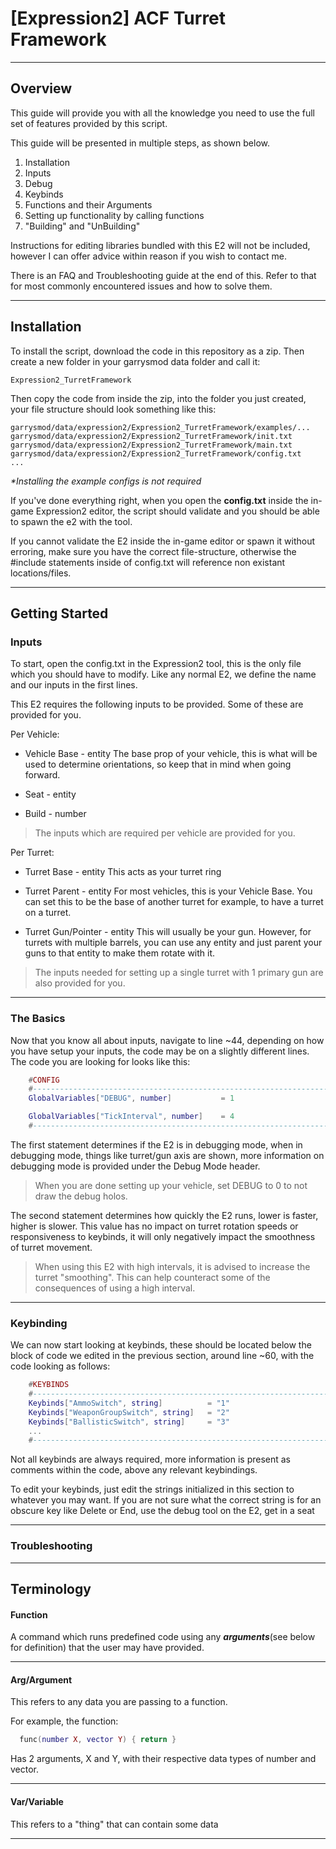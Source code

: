 # \[Expression2\] ACF Turret Framework

---

## Overview

 This guide will provide you with all the knowledge you need to use the full set of features provided by this script. 

This guide will be presented in multiple steps, as shown below.

1. Installation
2. Inputs
3. Debug
4. Keybinds
5. Functions and their Arguments
6. Setting up functionality by calling functions
7. "Building" and "UnBuilding"

Instructions for editing libraries bundled with this E2 will not be included, however I can offer advice within reason if you wish to contact me.

There is an FAQ and Troubleshooting guide at the end of this. Refer to that for most commonly encountered issues and how to solve them.

---

## Installation
To install the script, download the code in this repository as a zip. Then create a new folder in your garrysmod data folder and call it:
```.
Expression2_TurretFramework
```

Then copy the code from inside the zip, into the folder you just created, your file structure should look something like this:

```.
garrysmod/data/expression2/Expression2_TurretFramework/examples/...
garrysmod/data/expression2/Expression2_TurretFramework/init.txt
garrysmod/data/expression2/Expression2_TurretFramework/main.txt
garrysmod/data/expression2/Expression2_TurretFramework/config.txt
...
```

*\*Installing the example configs is not required*

If you've done everything right, when you open the **config.txt** inside the in-game Expression2 editor, the script should validate and you should be able to spawn the e2 with the tool. 

If you cannot validate the E2 inside the in-game editor or spawn it without erroring, make sure you have the correct file-structure, otherwise the \#include statements inside of config.txt will reference non existant locations/files.

---

## Getting Started

### Inputs

To start, open the config.txt in the Expression2 tool, this is the only file which you should have to modify. Like any normal E2, we define the name and our inputs in the first lines.

This E2 requires the following inputs to be provided. Some of these are provided for you.

Per Vehicle:

- Vehicle Base - entity
The base prop of your vehicle, this is what will be used to determine orientations, so keep that in mind when going forward.

- Seat - entity
- Build - number

> The inputs which are required per vehicle are provided for you. 

Per Turret:

- Turret Base - entity
This acts as your turret ring

- Turret Parent - entity
For most vehicles, this is your Vehicle Base. You can set this to be the base of another turret for example, to have a turret on a turret.

- Turret Gun/Pointer - entity
This will usually be your gun. However, for turrets with multiple barrels, you can use any entity and just parent your guns to that entity to make them rotate with it.

> The inputs needed for setting up a single turret with 1 primary gun are also provided for you.

---

### The Basics

Now that you know all about inputs, navigate to line ~44, depending on how you have setup your inputs, the code may be on a slightly different lines. The code you are looking for looks like this:

```Lua
    #CONFIG
    #---------------------------------------------------------------------------
    GlobalVariables["DEBUG", number]           = 1

    GlobalVariables["TickInterval", number]    = 4
    #---------------------------------------------------------------------------
```

The first statement determines if the E2 is in debugging mode, when in debugging mode, things like turret/gun axis are shown, more information on debugging mode is provided under the Debug Mode header.

>When you are done setting up your vehicle, set DEBUG to 0 to not draw the debug holos.

The second statement determines how quickly the E2 runs, lower is faster, higher is slower. This value has no impact on turret rotation speeds or responsiveness to keybinds, it will only negatively impact the smoothness of turret movement.

>When using this E2 with high intervals, it is advised to increase the turret "smoothing". This can help counteract some of the consequences of using a high interval.

---

### Keybinding

We can now start looking at keybinds, these should be located below the block of code we edited in the previous section, around line ~60, with the code looking as follows:

```Lua
	#KEYBINDS
	#---------------------------------------------------------------------------
	Keybinds["AmmoSwitch", string]          = "1"
    Keybinds["WeaponGroupSwitch", string]   = "2"
    Keybinds["BallisticSwitch", string]     = "3"
    ...
	#---------------------------------------------------------------------------

```

Not all keybinds are always required, more information is present as comments within the code, above any relevant keybindings.

To edit your keybinds, just edit the strings initialized in this section to whatever you may want. If you are not sure what the correct string is for an obscure key like Delete or End, use the debug tool on the E2, get in a seat

---

### Troubleshooting

---

## Terminology

#### Function

 A command which runs predefined code using any ***arguments***(see below for definition) that the user may have provided.
 
---

#### Arg/Argument

This refers to any data you are passing to a function. 

For example, the function:
```Lua
  func(number X, vector Y) { return }
```
Has 2 arguments, X and Y, with their respective data types of number and vector.

---

#### Var/Variable

This refers to a "thing" that can contain some data

---
 